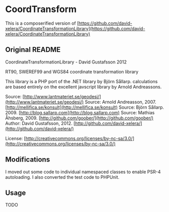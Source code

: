 # CoordTransform

This is a composerified version of [https://github.com/david-xelera/CoordinateTransformationLibrary](https://github.com/david-xelera/CoordinateTransformationLibrary)

## Original README
CoordinateTransformationLibrary - David Gustafsson 2012

RT90, SWEREF99 and WGS84 coordinate transformation library

This library is a PHP port of the .NET library by Björn Sållarp.
calculations are based entirely on the excellent
javscript library by Arnold Andreassons.

Source: [http://www.lantmateriet.se/geodesi/](http://www.lantmateriet.se/geodesi/)
Source: Arnold Andreasson, 2007. [http://mellifica.se/konsult](http://mellifica.se/konsult)
Source: Björn Sållarp. 2009. [http://blog.sallarp.com](http://blog.sallarp.com)
Source: Mathias Åhsberg, 2009. [http://github.com/goober/](http://github.com/goober/)
Author: David Gustafsson, 2012. [http://github.com/david-xelera/](http://github.com/david-xelera/)

License: [http://creativecommons.org/licenses/by-nc-sa/3.0/](http://creativecommons.org/licenses/by-nc-sa/3.0/)

## Modifications
I moved out some code to individual namespaced classes to enable PSR-4 autoloading. I also converted the test code to PHPUnit.

## Usage
TODO